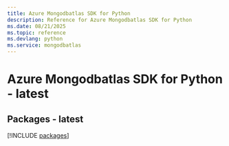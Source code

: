 ```yaml
---
title: Azure Mongodbatlas SDK for Python
description: Reference for Azure Mongodbatlas SDK for Python
ms.date: 08/21/2025
ms.topic: reference
ms.devlang: python
ms.service: mongodbatlas
---
```

# Azure Mongodbatlas SDK for Python - latest
## Packages - latest
[!INCLUDE [packages](mongodbatlas-index.md)]